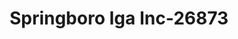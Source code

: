---
f_zip-code: 45066
f_state-code: OH
title: Springboro Iga Inc-26873
f_phone: 937-748-2481
f_city-only: Springboro
f_address: 15 N Main Street Springboro
f_location-unique-id: '26873'
slug: springboro-iga-inc-26873
updated-on: '2024-05-30T13:46:58.046Z'
created-on: '2024-05-30T13:36:59.803Z'
published-on: '2024-05-30T13:54:32.469Z'
f_city-state: cms/city/springboro-oh.md
f_company: cms/company/springboro-iga-inc.md
f_state: cms/state/ohio.md
layout: '[payday-loan].html'
tags: payday-loan
---